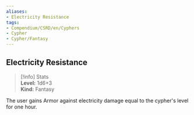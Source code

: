 ```yaml
---
aliases:
- Electricity Resistance
tags:
- Compendium/CSRD/en/Cyphers
- Cypher
- Cypher/Fantasy
---
```


  
## Electricity Resistance  
>[!info] Stats  
> **Level:** 1d6+3  
> **Kind:** Fantasy
  
The user gains Armor against electricity damage equal to the cypher's level for one hour.